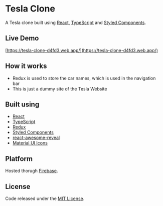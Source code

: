 # Tesla Clone
A Tesla clone built using [React](https://reactjs.org/), [TypeScript](https://www.typescriptlang.org/) and [Styled Components](https://styled-components.com/).

## Live Demo
[https://tesla-clone-d4fd3.web.app/](https://tesla-clone-d4fd3.web.app/)

## How it works
- Redux is used to store the car names, which is used in the navigation bar
- This is just a dummy site of the Tesla Website

## Built using
- [React](https://reactjs.org/)
- [TypeScript](https://www.typescriptlang.org/)
- [Redux](https://redux.js.org/)
- [Styled Components](https://styled-components.com/)
- [react-awesome-reveal](https://www.npmjs.com/package/react-awesome-reveal)
- [Material UI Icons](https://material-ui.com/)

## Platform
Hosted thorugh [Firebase](https://firebase.google.com/).

## License
Code released under the [MIT License](https://github.com/Tushar-Indurjeeth/Tesla-Clone/blob/91eb6234f45bf01cd7147d14c98820d9532980d3/LICENSE).
